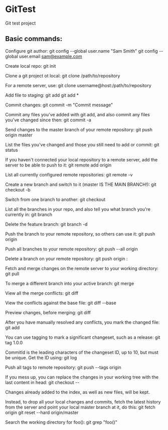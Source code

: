 # GitTest
Git test project


Basic commands:
---------------

Configure git author:
git config --global user.name "Sam Smith"
git config --global user.email sam@example.com

Create local repo:
git init

Clone a git project ot local:
git clone /path/to/repository

For a remote server, use:
git clone username@host:/path/to/repository

Add file to staging:
git add <filename>
git add *

Commit changes:
git commit -m "Commit message"

Commit any files you've added with git add, and also commit any files
you've changed since then:
git commit -a

Send changes to the master branch of
your remote repository:
git push origin master

List the files you've changed and those
you still need to add or commit:
git status

If you haven't connected your local
repository to a remote server, add
the server to be able to push to it:
git remote add origin <server>

List all currently configured remote repositories:
git remote -v

Create a new branch and switch to it (master IS THE MAIN BRANCH!):
git checkout -b <branchname>

Switch from one branch to another:
git checkout <branchname>

List all the branches in your repo, and also tell you what branch you're
currently in:
git branch

Delete the feature branch:
git branch -d <branchname>

Push the branch to your remote repository, so others can use it:
git push origin <branchname>

Push all branches to your remote repository:
git push --all origin

Delete a branch on your remote repository:
git push origin :<branchname>

Fetch and merge changes on the remote server to your working directory:
git pull

To merge a different branch into your active branch:
git merge <branchname>

View all the merge conflicts:
git diff

View the conflicts against the base file:
git diff --base <filename>

Preview changes, before merging:
git diff <sourcebranch> <targetbranch>

After you have manually resolved any conflicts, you 
mark the changed file:
git add <filename>

You can use tagging to mark a significant changeset, such as a release:
git tag 1.0.0 <commitID>

CommitId is the leading characters of the changeset ID, up to 10, but must be unique.
Get the ID using:
git log

Push all tags to remote repository:
git push --tags origin

If you mess up, you can replace the changes in your working tree with the
last content in head:
git checkout -- <filename>

Changes already added to the index, as well as new files, will be kept.


Instead, to drop all your local changes and commits, fetch the latest history
from the server and point your local master branch at it, do this:
git fetch origin
git reset --hard origin/master

Search the working directory for foo():
git grep "foo()"

